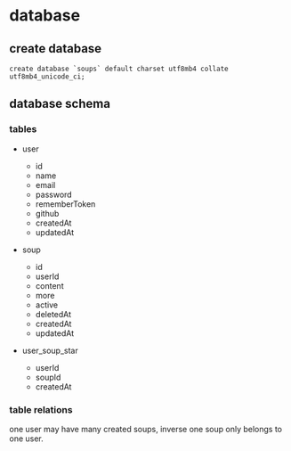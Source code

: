 # database

## create database

```mysql
create database `soups` default charset utf8mb4 collate utf8mb4_unicode_ci;
```

## database schema

### tables

- user

  - id
  - name
  - email
  - password
  - rememberToken
  - github
  - createdAt
  - updatedAt

- soup

  - id
  - userId
  - content
  - more
  - active
  - deletedAt
  - createdAt
  - updatedAt

- user_soup_star

  - userId
  - soupId
  - createdAt

### table relations

one user may have many created soups, inverse one soup only belongs to one user.
